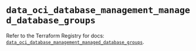 # `data_oci_database_management_managed_database_groups`

Refer to the Terraform Registry for docs: [`data_oci_database_management_managed_database_groups`](https://registry.terraform.io/providers/oracle/oci/6.18.0/docs/data-sources/database_management_managed_database_groups).
